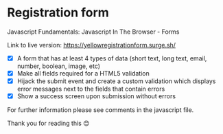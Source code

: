 # Registration form

Javascript Fundamentals: Javascript In The Browser - Forms

Link to live version: https://yellowregistrationform.surge.sh/

- [x] A form that has at least 4 types of data (short text, long text, email, number, boolean, image, etc)
- [x] Make all fields required for a HTML5 validation
- [x] Hijack the submit event and create a custom validation which displays error messages next to the fields that contain errors
- [x] Show a success screen upon submission without errors

For further information please see comments in the javascript file.

Thank you for reading this 😊
